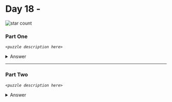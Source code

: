 # Day 18 - 
![star count](https://img.shields.io/endpoint?url=https://raw.githubusercontent.com/kata-gatame/advent-of-code/main/2021/day-18/stars.json)

### Part One
*`<puzzle description here>`*

<details>
  <summary>Answer</summary>

  **`<answer here>`**
</details>

<hr/>

### Part Two
*`<puzzle description here>`*

<details>
  <summary>Answer</summary>

  **`<answer here>`**
</details>